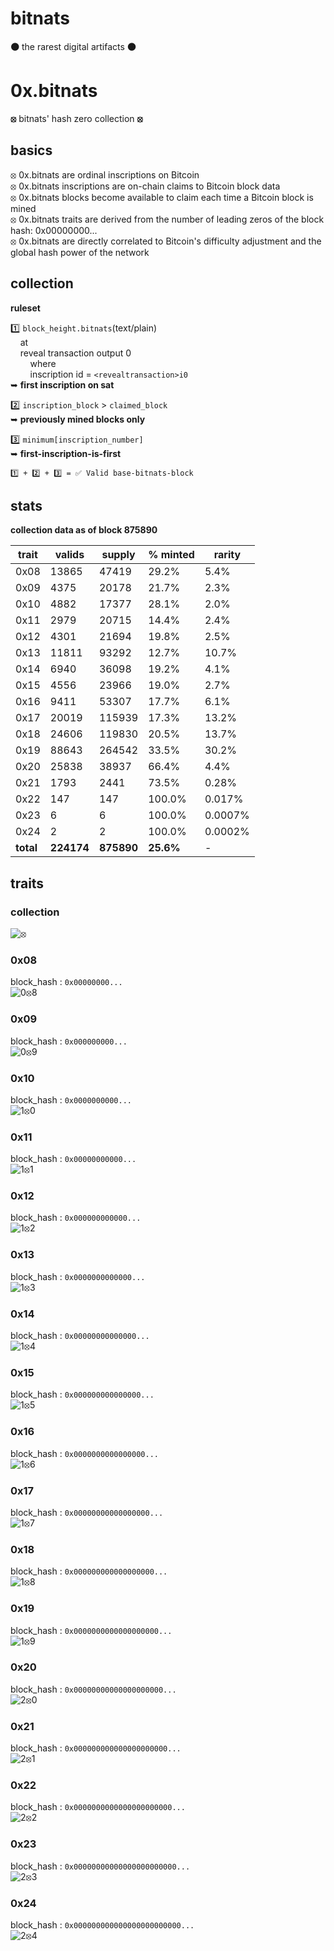 # bitnats

**🟠** the rarest digital artifacts **🟠**

# 0x.bitnats

**⦻** bitnats' hash zero collection **⦻**

## basics

⦻ 0x.bitnats are ordinal inscriptions on Bitcoin  
⦻ 0x.bitnats inscriptions are on-chain claims to Bitcoin block data  
⦻ 0x.bitnats blocks become available to claim each time a Bitcoin block is mined  
⦻ 0x.bitnats traits are derived from the number of leading zeros of the block hash: 0x00000000...  
⦻ 0x.bitnats are directly correlated to Bitcoin's difficulty adjustment and the global hash power of the network  

## collection

**ruleset**  

1️⃣ `block_height.bitnats`(text/plain)  
&nbsp;&nbsp;&nbsp;&nbsp;at  
&nbsp;&nbsp;&nbsp;&nbsp;reveal transaction output 0  
&nbsp;&nbsp;&nbsp;&nbsp;&nbsp;&nbsp;&nbsp;&nbsp;where  
&nbsp;&nbsp;&nbsp;&nbsp;&nbsp;&nbsp;&nbsp;&nbsp;inscription id = `<revealtransaction>i0`  
➥ **first inscription on sat**  

2️⃣ `inscription_block` > `claimed_block`  
➥ **previously mined blocks only**  

3️⃣ `minimum[inscription_number]`  
➥ **first-inscription-is-first**  

`1️⃣ + 2️⃣ + 3️⃣ = ✅ Valid base-bitnats-block`

## stats

**collection data as of block 875890**

| trait | valids | supply | % minted | rarity |
|-------| -------| -------| -------- | ------- |
| 0x08 | 13865 | 47419 | 29.2% | 5.4% |
| 0x09 | 4375 | 20178 | 21.7% | 2.3% |
| 0x10 | 4882 | 17377 | 28.1% | 2.0% |
| 0x11 | 2979 | 20715 | 14.4% | 2.4% |
| 0x12 | 4301 | 21694 | 19.8% | 2.5% |
| 0x13 | 11811 | 93292 | 12.7% | 10.7% |
| 0x14 | 6940 | 36098 | 19.2% | 4.1% |
| 0x15 | 4556 | 23966 | 19.0% | 2.7% |
| 0x16 | 9411 | 53307 | 17.7% | 6.1% |
| 0x17 | 20019 | 115939 | 17.3% | 13.2% |
| 0x18 | 24606 | 119830 | 20.5% | 13.7% |
| 0x19 | 88643 | 264542 | 33.5% | 30.2% |
| 0x20 | 25838 | 38937 | 66.4% | 4.4% |
| 0x21 | 1793 | 2441 | 73.5% | 0.28% |
| 0x22 | 147 | 147 | 100.0% | 0.017% |
| 0x23 | 6 | 6 | 100.0% | 0.0007% |
| 0x24 | 2 | 2 | 100.0% | 0.0002% |
| **total** | **224174** | **875890** | **25.6%** | - |

## traits

### collection

![⦻](images/0.svg)

### 0x08

block_hash : `0x00000000...`  
![0⦻8](images/08.svg)

### 0x09

block_hash : `0x000000000...`  
![0⦻9](images/09.svg)

### 0x10

block_hash : `0x0000000000...`  
![1⦻0](images/10.svg)

### 0x11

block_hash : `0x00000000000...`  
![1⦻1](images/11.svg)

### 0x12

block_hash : `0x000000000000...`  
![1⦻2](images/12.svg)

### 0x13

block_hash : `0x0000000000000...`  
![1⦻3](images/13.svg)

### 0x14

block_hash : `0x00000000000000...`  
![1⦻4](images/14.svg)

### 0x15

block_hash : `0x000000000000000...`  
![1⦻5](images/15.svg)

### 0x16

block_hash : `0x0000000000000000...`  
![1⦻6](images/16.svg)

### 0x17

block_hash : `0x00000000000000000...`  
![1⦻7](images/17.svg)

### 0x18

block_hash : `0x000000000000000000...`  
![1⦻8](images/18.svg)

### 0x19

block_hash : `0x0000000000000000000...`  
![1⦻9](images/19.svg)

### 0x20

block_hash : `0x00000000000000000000...`  
![2⦻0](images/20.svg)

### 0x21

block_hash : `0x000000000000000000000...`  
![2⦻1](images/21.svg)

### 0x22

block_hash : `0x0000000000000000000000...`  
![2⦻2](images/22.svg)

### 0x23

block_hash : `0x00000000000000000000000...`  
![2⦻3](images/23.svg)  

### 0x24

block_hash : `0x000000000000000000000000...`  
![2⦻4](images/24.svg)
